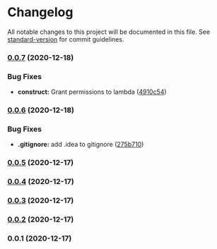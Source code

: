 # Changelog

All notable changes to this project will be documented in this file. See [standard-version](https://github.com/conventional-changelog/standard-version) for commit guidelines.

### [0.0.7](https://github.com/jossaq/jossaq-demo-backend/compare/v0.0.6...v0.0.7) (2020-12-18)


### Bug Fixes

* **construct:** Grant permissions to lambda ([4910c54](https://github.com/jossaq/jossaq-demo-backend/commit/4910c54e64b25883c671433396ed544156bd2fa3))

### [0.0.6](https://github.com/jossaq/jossaq-demo-backend/compare/v0.0.5...v0.0.6) (2020-12-18)


### Bug Fixes

* **.gitignore:** add .idea to gitignore ([275b710](https://github.com/jossaq/jossaq-demo-backend/commit/275b710c48b3ad42bec376c017792bc4523846c4))

### [0.0.5](https://github.com/jossaq/jossaq-demo-backend/compare/v0.0.4...v0.0.5) (2020-12-17)

### [0.0.4](https://github.com/jossaq/jossaq-demo-backend/compare/v0.0.3...v0.0.4) (2020-12-17)

### [0.0.3](https://github.com/jossaq/jossaq-demo-backend/compare/v0.0.2...v0.0.3) (2020-12-17)

### [0.0.2](https://github.com/jossaq/jossaq-demo-backend/compare/v0.0.1...v0.0.2) (2020-12-17)

### 0.0.1 (2020-12-17)
